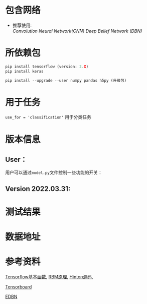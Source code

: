 # 包含网络
- 推荐使用: </br>
*Convolution Neural Network(CNN)*
*Deep Belief Network (DBN)*  </br>

# 所依赖包
```python
pip install tensorflow (version: 2.X)
pip install keras

pip install --upgrade --user numpy pandas h5py (升级包)
```
# 用于任务
`use_for = 'classification'` 用于分类任务 </br>


# 版本信息


## User：
用户可以通过`model.py`文件控制一些功能的开关： </br>


## Version 2022.03.31:



# 测试结果


# 数据地址


# 参考资料
[Tensorflow基本函数](http://www.cnblogs.com/wuzhitj/p/6431381.html), 
[RBM原理](https://blog.csdn.net/itplus/article/details/19168937), 
[Hinton源码](http://www.cs.toronto.edu/~hinton/MatlabForSciencePaper.html), 


[Tensorboard](https://blog.csdn.net/sinat_33761963/article/details/62433234) 

[EDBN](https://www.sciencedirect.com/science/article/pii/S0019057819302903?via%3Dihub)
